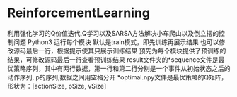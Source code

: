 # ReinforcementLearning
利用强化学习的Q价值迭代,Q学习以及SARSA方法解决小车爬山以及倒立摆的控制问题
Python3 运行每个模块
默认是train模式，即先训练再展示结果
也可以修改源码最后一行，根据提示使其只展示训练结果
预先为每个模块提供了预训练的结果，可修改源码最后一行查看预训练结果
result文件夹的*sequence文件是最优策略序列，其中有两行数据，第一行和第二行分别是一个事件从初始状态之后的动作序列, p的序列,数据之间用空格分开
*optimal.npy文件是最优策略的Q矩阵，形状为：[actionSize, pSize, vSize]
